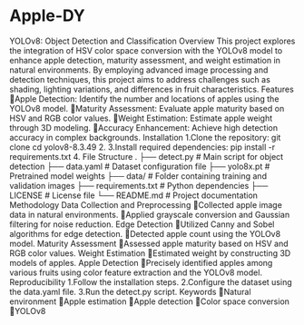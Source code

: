 # Apple-DY
YOLOv8: Object Detection and Classification
Overview
This project explores the integration of HSV color space conversion with the YOLOv8 model to enhance apple detection, maturity assessment, and weight estimation in natural environments. By employing advanced image processing and detection techniques, this project aims to address challenges such as shading, lighting variations, and differences in fruit characteristics.
Features
Apple Detection: Identify the number and locations of apples using the YOLOv8 model.
Maturity Assessment: Evaluate apple maturity based on HSV and RGB color values.
Weight Estimation: Estimate apple weight through 3D modeling.
Accuracy Enhancement: Achieve high detection accuracy in complex backgrounds.
Installation
1.Clone the repository: 
git clone <repository-url>
cd yolov8-8.3.49
2.
3.Install required dependencies: 
pip install -r requirements.txt
4.
File Structure
.
├── detect.py         # Main script for object detection
├── data.yaml         # Dataset configuration file
├── yolo8x.pt         # Pretrained model weights
├── data/             # Folder containing training and validation images
├── requirements.txt  # Python dependencies
├── LICENSE           # License file
└── README.md         # Project documentation
Methodology
Data Collection and Preprocessing
Collected apple image data in natural environments.
Applied grayscale conversion and Gaussian filtering for noise reduction.
Edge Detection
Utilized Canny and Sobel algorithms for edge detection.
Detected apple count using the YOLOv8 model.
Maturity Assessment
Assessed apple maturity based on HSV and RGB color values.
Weight Estimation
Estimated weight by constructing 3D models of apples.
Apple Detection
Precisely identified apples among various fruits using color feature extraction and the YOLOv8 model.
Reproducibility
1.Follow the installation steps.
2.Configure the dataset using the data.yaml file.
3.Run the detect.py script.
Keywords
Natural environment
Apple estimation
Apple detection
Color space conversion
YOLOv8
